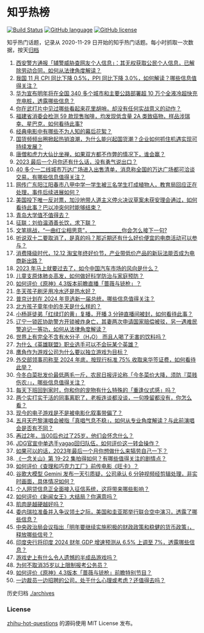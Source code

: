 # 知乎热榜
[![Build Status](https://github.com/ToWeLong/zhihu-hot-questions/workflows/CI/badge.svg)](https://github.com/ToWeLong/zhihu-hot-questions/actions)
[![GitHub language](https://img.shields.io/badge/language-golang-orange.svg)](https://golang.org/)
[![GitHub license](https://img.shields.io/github/license/ToWeLong/zhihu-hot-questions)](https://github.com/ToWeLong/zhihu-hot-questions/blob/main/LICENSE)

知乎热门话题，记录从 2020-11-29 日开始的知乎热门话题。每小时抓取一次数据，按天[归档](./archives)

<!-- BEGIN -->

1. [西安警方通报「辅警威胁查网友个人信息」：其无权获取公民个人信息，已解除劳动合同，如何从法律角度解读？](https://www.zhihu.com/question/633922503)
1. [我国 11 月 CPI 同比下降 0.5%，PPI 同比下降 3.0%，如何解读？哪些信息值得关注？](https://www.zhihu.com/question/634039649)
1. [华为宣布明年将在全国 340 多个城市和主要公路部署超 10 万个全液冷超快充充电桩，透露哪些信息？](https://www.zhihu.com/question/633878463)
1. [你在武打片中见过哪些看起来花里胡哨，却没有任何实战意义的动作？](https://www.zhihu.com/question/633483645)
1. [福建省消委会检测 59 款现售咖啡，均发现低含量 2A 类致癌物，样品涉瑞幸、星巴克，如何看待此事?](https://www.zhihu.com/question/633873024)
1. [经典电影中有哪些不为人知的幕后花絮？](https://www.zhihu.com/question/35542204)
1. [国货频频出圈掀起热销浪潮，为什么能兴起国货潮？企业如何抓住机遇实现可持续发展？](https://www.zhihu.com/question/633873550)
1. [唐僧和虎力大仙比坐禅，如果双方都不作弊的情况下，谁会赢？](https://www.zhihu.com/question/633522353)
1. [2023 最后一个月你还有什么话，没有勇气说出口？](https://www.zhihu.com/question/632831759)
1. [40 多个一二线城市万达广场进入出售清单，消息称全国的万达广场都可洽谈交易，有哪些信息值得关注？](https://www.zhihu.com/question/633924828)
1. [网传广东阳江阳春市八甲中学一学生被三名学生打成植物人，教育局回应正在处理，事件后续进展如何？](https://www.zhihu.com/question/633576621)
1. [美国投下唯一反对票，加沙地带人道主义停火决议草案未获安理会通过，如何看待此事？巴以冲突何时能够结束？](https://www.zhihu.com/question/634032509)
1. [青岛大学值不值得去？](https://www.zhihu.com/question/344284973)
1. [征联：刘伯温酒善长饮，求下联？](https://www.zhihu.com/question/633859428)
1. [文笔挑战，“一曲红尘相思意”，_____________你会怎么接下一句?](https://www.zhihu.com/question/633905043)
1. [听说双十二要取消了，是真的吗？那近期还有什么好价便宜的电商活动可以参与？](https://www.zhihu.com/question/633873817)
1. [消费降级时代，12.12 淘宝年终好价节，产业带低价产品的新玩法能否成为电商新出路？](https://www.zhihu.com/question/633700850)
1. [2023 年马上就要过去了，如今中国汽车市场的风向是什么？](https://www.zhihu.com/question/632780021)
1. [儿童支原体肺炎高发，如何做好科学防治与家庭预防？](https://www.zhihu.com/question/629458424)
1. [如何评价《原神》4.3版本前瞻直播「蔷薇与铳枪」？](https://www.zhihu.com/question/633960431)
1. [冬天孩子刷牙用冷水还是热水好？](https://www.zhihu.com/question/498121153)
1. [普京计划在 2024 年竞选新一届总统，哪些信息值得关注？](https://www.zhihu.com/question/633961720)
1. [北方孩子童年中的冬天是什么样的？](https://www.zhihu.com/question/629557481)
1. [小杨哥徒弟「红绿灯的黄」复播，开播 3 分钟直播间被封，如何看待此事？](https://www.zhihu.com/question/633738169)
1. [辽宁一锁匠协助警方开锁被炸身亡，其妻两次申请国家赔偿被驳，另一遇难民警追记一等功，如何从法律角度解读？](https://www.zhihu.com/question/633883450)
1. [世界上有完全不含有水分子（H₂O） 而且人喝了无害的饮料吗？](https://www.zhihu.com/question/633186948)
1. [为什么《英雄联盟》职业选手可以不会玩某个英雄？](https://www.zhihu.com/question/630318764)
1. [鹰角作为游戏公司为什么要以独立游戏为目标？](https://www.zhihu.com/question/629190393)
1. [外交部领事司称至 2024 年底，按现行标准 75% 收取来华签证费，如何看待此举？](https://www.zhihu.com/question/633911613)
1. [今冬白菜批发价最低两毛一斤，农民日报评论称「今冬菜价大降，须防『菜贱伤农』」，哪些信息值得关注？](https://www.zhihu.com/question/633536579)
1. [每天下班回到家时，你和你的宠物有什么特殊的「重逢仪式感」吗？](https://www.zhihu.com/question/632807308)
1. [两个实打实干活的同事离职了，老板连谈都没谈，一句挽留都没有，你怎么看？](https://www.zhihu.com/question/415313450)
1. [现今的电子游戏是不是被电影化叙事带偏了？](https://www.zhihu.com/question/633731718)
1. [五月天巴黎演唱会被指「真唱气息不稳」，如何从专业角度解读？与此前演唱会是否有不同？](https://www.zhihu.com/question/633863052)
1. [再过2年，当00后也过了25岁，他们会怀念什么？](https://www.zhihu.com/question/633781993)
1. [JDG官宣中单选手yagao回归队伍，如何评价这一转会操作？](https://www.zhihu.com/question/633904809)
1. [如果可以的话，2023年最后一个月你想做什么来犒劳自己一下？](https://www.zhihu.com/question/634015672)
1. [《一念关山》第 19-22 集拍得如何？有哪些值得关注的剧情点？](https://www.zhihu.com/question/633779502)
1. [如何评价《查理和巧克力工厂》前传电影《旺卡》？](https://www.zhihu.com/question/633756712)
1. [谷歌大模型 Gemini 发布一天引质疑，公司承认 6 分钟视频经剪辑处理，非实时画面，具体情况如何？](https://www.zhihu.com/question/633926510)
1. [个人网贷信息正全面接入征信系统，这将带来哪些影响？](https://www.zhihu.com/question/633873922)
1. [如何评价《新闻女王》大结局？你满意吗？](https://www.zhihu.com/question/633944513)
1. [肌肉是越硬越好吗？](https://www.zhihu.com/question/633686899)
1. [委内瑞拉准备并入争议领土之际，美国和圭亚那举行联合空中演习，透露了哪些信息？](https://www.zhihu.com/question/633922321)
1. [中央政治局会议指出「明年要继续实施积极的财政政策和稳健的货币政策」，释放哪些信号？](https://www.zhihu.com/question/633916765)
1. [印度央行将印度 2024 财年 GDP 增速预测从 6.5% 上调至 7%，透露哪些信息？](https://www.zhihu.com/question/633897827)
1. [游戏史上有什么令人遗憾的半成品游戏吗？](https://www.zhihu.com/question/65103231)
1. [为何不取消35岁以上限制报考公务员？](https://www.zhihu.com/question/633243194)
1. [如何评价《原神》4.3版本「蔷薇与铳枪」前瞻特别节目？](https://www.zhihu.com/question/633958040)
1. [一边裁员一边招聘的公司，处于什么心理或考虑？还值得去吗？](https://www.zhihu.com/question/632472623)

<!-- END -->

历史归档 [./archives](./archives)


### License
[zhihu-hot-questions](https://github.com/towelong/zhihu-hot-questions) 的源码使用 MIT License 发布。